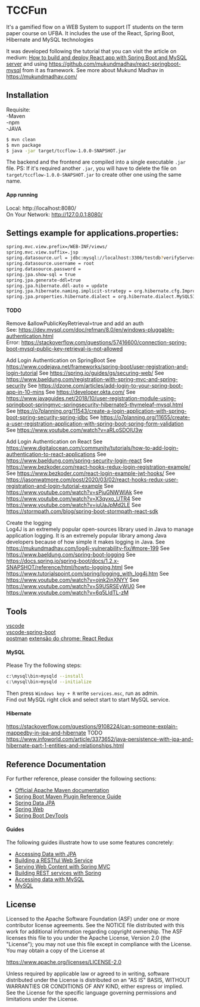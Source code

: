 # TCCFun
It's a gamified flow on a WEB System to support IT students on the term paper course on UFBA. It includes the use of the React, Spring Boot, Hibernate and MySQL technologies

It was developed following the tutorial that you can visit the article on medium: [How to build and deploy React app with Spring Boot and MySQL server](https://medium.com/@mukundmadhav/build-and-deploy-react-app-with-spring-boot-and-mysql-6f888eb0c600) and using https://github.com/mukundmadhav/react-springboot-mysql from it as framework. See more about Mukund Madhav in https://mukundmadhav.com/

## Installation
Requisite:       
  -Maven       
  -npm       
  -JAVA

```sh
$ mvn clean
$ mvn package
$ java -jar target/tccflow-1.0.0-SNAPSHOT.jar
```
The backend and the frontend are compiled into a single executable `.jar` file.
PS: If it's required another `.jar`, you will have to delete the file on `target/tccflow-1.0.0-SNAPSHOT.jar` to create other one using the same name.

####  App running
Local:            http://localhost:8080/       
  On Your Network:  http://127.0.0.1:8080/    

## Settings example for applications.properties:
```sh
spring.mvc.view.prefix=/WEB-INF/views/
spring.mvc.view.suffix=.jsp
spring.datasource.url = jdbc:mysql://localhost:3306/testdb?verifyServerCertificate=false&useSSL=false&requireSSL=false&useJDBCCompliantTimezoneShift=true&serverTimezone=UTC
spring.datasource.username = root
spring.datasource.password = 
spring.jpa.show-sql = true 
spring.jpa.generate-ddl=true
spring.jpa.hibernate.ddl-auto = update
spring.jpa.hibernate.naming.implicit-strategy = org.hibernate.cfg.ImprovedNamingStrategy
spring.jpa.properties.hibernate.dialect = org.hibernate.dialect.MySQL5InnoDBDialect
```

#### TODO
Remove &allowPublicKeyRetrieval=true and add an auth       
  See: https://dev.mysql.com/doc/refman/8.0/en/windows-pluggable-authentication.html       
  Error: https://stackoverflow.com/questions/57416600/connection-spring-boot-mysql-public-key-retrieval-is-not-allowed

Add Login Authentication on SpringBoot
 See https://www.codejava.net/frameworks/spring-boot/user-registration-and-login-tutorial
 See https://spring.io/guides/gs/securing-web/
 See https://www.baeldung.com/registration-with-spring-mvc-and-spring-security
 See https://dzone.com/articles/add-login-to-your-spring-boot-app-in-10-mins
 See https://developer.okta.com/
 See https://www.javaguides.net/2018/10/user-registration-module-using-springboot-springmvc-springsecurity-hibernate5-thymeleaf-mysql.html
 See https://o7planning.org/11543/create-a-login-application-with-spring-boot-spring-security-spring-jdbc
 See https://o7planning.org/11655/create-a-user-registration-application-with-spring-boot-spring-form-validation
 See https://www.youtube.com/watch?v=aRLoSDOlU3w

Add Login Authentication on React
 See https://www.digitalocean.com/community/tutorials/how-to-add-login-authentication-to-react-applications
 See https://www.baeldung.com/spring-security-login-react
 See https://www.bezkoder.com/react-hooks-redux-login-registration-example/
 See https://www.bezkoder.com/react-login-example-jwt-hooks/
 See https://jasonwatmore.com/post/2020/03/02/react-hooks-redux-user-registration-and-login-tutorial-example
 See https://www.youtube.com/watch?v=sPjuGNWWlAk
 See https://www.youtube.com/watch?v=X3qyxo_UTR4
 See https://www.youtube.com/watch?v=juUaJpMd2LE
 See https://stormpath.com/blog/spring-boot-stormpath-react-sdk

Create the logging  
  Log4J is an extremely popular open-sources library used in Java to manage application logging. It is an extremely popular library among Java developers because of how simple it makes logging in Java. 
  See https://mukundmadhav.com/log4j-vulnerability-fix/#more-199
  See https://www.baeldung.com/spring-boot-logging
  See https://docs.spring.io/spring-boot/docs/1.2.x-SNAPSHOT/reference/html/howto-logging.html
  See https://www.tutorialspoint.com/spring/logging_with_log4j.htm
  See https://www.youtube.com/watch?v=ojnk2inXNYY
  See https://www.youtube.com/watch?v=S9USRSEyWU0
  See https://www.youtube.com/watch?v=6q5LldTL-zM

## Tools
[vscode](https://code.visualstudio.com/sha/download?build=stable&os=win32-x64-user)       
  [vscode-spring-boot](https://github.com/spring-projects/sts4/tree/main/vscode-extensions/vscode-spring-boot#usage)       
  [postman](https://www.postman.com/downloads/)
  [extensão do chrome: React Redux](https://github.com/reduxjs/redux-devtools)

#### MySQL
Please Try the following steps:
```sh
c:\mysql\bin>mysqld --install
c:\mysql\bin>mysqld --initialize
```
Then press `Windows key + R` write `services.msc`, run as admin.       
  Find out MySQL right click and select start to start MySQL service.

#### Hibernate
https://stackoverflow.com/questions/9108224/can-someone-explain-mappedby-in-jpa-and-hibernate
  TODO
  https://www.infoworld.com/article/3373652/java-persistence-with-jpa-and-hibernate-part-1-entities-and-relationships.html

## Reference Documentation
For further reference, please consider the following sections:

* [Official Apache Maven documentation](https://maven.apache.org/guides/index.html)
* [Spring Boot Maven Plugin Reference Guide](https://docs.spring.io/spring-boot/docs/2.2.4.RELEASE/maven-plugin/)
* [Spring Data JPA](https://docs.spring.io/spring-boot/docs/2.2.4.RELEASE/reference/htmlsingle/#boot-features-jpa-and-spring-data)
* [Spring Web](https://docs.spring.io/spring-boot/docs/2.2.4.RELEASE/reference/htmlsingle/#boot-features-developing-web-applications)
* [Spring Boot DevTools](https://docs.spring.io/spring-boot/docs/2.2.4.RELEASE/reference/htmlsingle/#using-boot-devtools)

#### Guides
The following guides illustrate how to use some features concretely:

* [Accessing Data with JPA](https://spring.io/guides/gs/accessing-data-jpa/)
* [Building a RESTful Web Service](https://spring.io/guides/gs/rest-service/)
* [Serving Web Content with Spring MVC](https://spring.io/guides/gs/serving-web-content/)
* [Building REST services with Spring](https://spring.io/guides/tutorials/bookmarks/)
* [Accessing data with MySQL](https://spring.io/guides/gs/accessing-data-mysql/)
* [MySQL](https://www.devmedia.com.br/guia/tecnologia-mysql/34335)

## License
Licensed to the Apache Software Foundation (ASF) under one
 or more contributor license agreements.  See the NOTICE file
 distributed with this work for additional information
 regarding copyright ownership.  The ASF licenses this file
 to you under the Apache License, Version 2.0 (the
 "License"); you may not use this file except in compliance
 with the License.  You may obtain a copy of the License at

https://www.apache.org/licenses/LICENSE-2.0

 Unless required by applicable law or agreed to in writing,
 software distributed under the License is distributed on an
 "AS IS" BASIS, WITHOUT WARRANTIES OR CONDITIONS OF ANY
 KIND, either express or implied.  See the License for the
 specific language governing permissions and limitations
 under the License.
